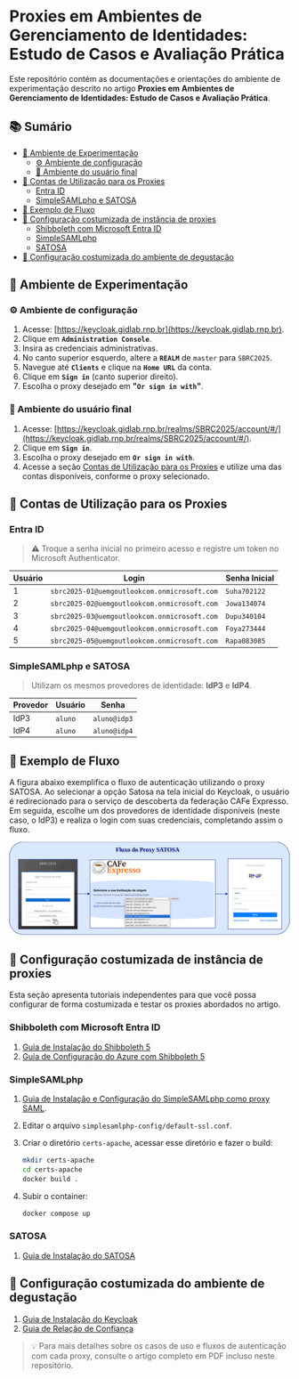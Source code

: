 <!-- omit in toc -->
# Proxies em Ambientes de Gerenciamento de Identidades: Estudo de Casos e Avaliação Prática

Este repositório contém as documentações e orientações do ambiente de experimentação descrito no artigo **Proxies em Ambientes de Gerenciamento de Identidades: Estudo de Casos e Avaliação Prática**.

<!-- omit in toc -->
## 📚 Sumário 

- [🎯 Ambiente de Experimentação](#-ambiente-de-experimentação)
  - [⚙️ Ambiente de configuração](#️-ambiente-de-configuração)
  - [👤 Ambiente do usuário final](#-ambiente-do-usuário-final)
- [🔐 Contas de Utilização para os Proxies](#-contas-de-utilização-para-os-proxies)
  - [Entra ID](#entra-id)
  - [SimpleSAMLphp e SATOSA](#simplesamlphp-e-satosa)
- [🔁 Exemplo de Fluxo](#-exemplo-de-fluxo)
- [🧩 Configuração costumizada de instância de proxies](#-configuração-costumizada-de-instância-de-proxies)
  - [Shibboleth com Microsoft Entra ID](#shibboleth-com-microsoft-entra-id)
  - [SimpleSAMLphp](#simplesamlphp)
  - [SATOSA](#satosa)
- [🧩 Configuração costumizada do ambiente de degustação](#-configuração-costumizada-do-ambiente-de-degustação)

 

## 🎯 Ambiente de Experimentação

### ⚙️ Ambiente de configuração

1. Acesse: [https://keycloak.gidlab.rnp.br](https://keycloak.gidlab.rnp.br).
2. Clique em **`Administration Console`**.
3. Insira as credenciais administrativas.
4. No canto superior esquerdo, altere a **`REALM`** de `master` para `SBRC2025`.
5. Navegue até **`Clients`** e clique na **`Home URL`** da conta.
6. Clique em **`Sign in`** (canto superior direito).
7. Escolha o proxy desejado em **"`Or sign in with`"**.


### 👤 Ambiente do usuário final

1. Acesse: [https://keycloak.gidlab.rnp.br/realms/SBRC2025/account/#/](https://keycloak.gidlab.rnp.br/realms/SBRC2025/account/#/).
2. Clique em **`Sign in`**.
3. Escolha o proxy desejado em **`Or sign in with`**.
4. Acesse a seção [Contas de Utilização para os Proxies](#4-contas-de-utiliza%C3%A7%C3%A3o-para-os-proxies-entra-id-simplesamlphp-e-satosa) e utilize uma das contas disponíveis, conforme o proxy selecionado.


## 🔐 Contas de Utilização para os Proxies

### Entra ID

> ⚠️ Troque a senha inicial no primeiro acesso e registre um token no Microsoft Authenticator.

| Usuário | Login                                        | Senha Inicial |
| ------- | -------------------------------------------- | ------------- |
| 1       | `sbrc2025-01@uemgoutlookcom.onmicrosoft.com` | `Suha702122`  |
| 2       | `sbrc2025-02@uemgoutlookcom.onmicrosoft.com` | `Jowa134074`  |
| 3       | `sbrc2025-03@uemgoutlookcom.onmicrosoft.com` | `Dupu340104`  |
| 4       | `sbrc2025-04@uemgoutlookcom.onmicrosoft.com` | `Foya273444`  |
| 5       | `sbrc2025-05@uemgoutlookcom.onmicrosoft.com` | `Rapa083085`  |

### SimpleSAMLphp e SATOSA

> Utilizam os mesmos provedores de identidade: **IdP3** e **IdP4**.

| Provedor | Usuário | Senha        |
| -------- | ------- | ------------ |
| IdP3     | `aluno` | `aluno@idp3` |
| IdP4     | `aluno` | `aluno@idp4` |


## 🔁 Exemplo de Fluxo

A figura abaixo exemplifica o fluxo de autenticação utilizando o proxy SATOSA. Ao selecionar a opção Satosa na tela inicial do Keycloak, o usuário é redirecionado para o serviço de descoberta da federação CAFe Expresso. Em seguida, escolhe um dos provedores de identidade disponíveis (neste caso, o IdP3) e realiza o login com suas credenciais, completando assim o fluxo.

<p align="center"><img src="./fluxo.png" alt="Fluxo" /></p>
 

## 🧩 Configuração costumizada de instância de proxies

Esta seção apresenta tutoriais independentes para que você possa configurar de forma costumizada e testar os proxies abordados no artigo.  

### Shibboleth com Microsoft Entra ID

1. [Guia de Instalação do Shibboleth 5](Instalação_Shibboleth_5.md)
2. [Guia de Configuração do Azure com Shibboleth 5](Configuração_do_Azure_com_Shibboleth_5.md)
 
### SimpleSAMLphp

1. [Guia de Instalação e Configuração do SimpleSAMLphp como proxy SAML](Guia_de_Instalação_e_Configuração_do_SimpleSAMLphp_como_proxy_SAML.md).
2. Editar o arquivo `simplesamlphp-config/default-ssl.conf`.
3. Criar o diretório `certs-apache`, acessar esse diretório e fazer o build:

    ```bash
    mkdir certs-apache
    cd certs-apache
    docker build .
    ```

4. Subir o container:

    ```bash
    docker compose up
    ``` 

### SATOSA

1. [Guia de Instalação do SATOSA](Guia_Instalação_Satosa.md)
 

## 🧩 Configuração costumizada do ambiente de degustação

1. [Guia de Instalação do Keycloak](Guia_Instalação_Keycloak.md)
2. [Guia de Relação de Confiança](Guia_Relação_de_Confiança.md)
 
> 💡 Para mais detalhes sobre os casos de uso e fluxos de autenticação com cada proxy, consulte o artigo completo em PDF incluso neste repositório.
